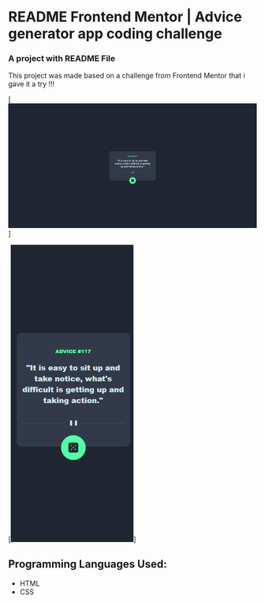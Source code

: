 # README Frontend Mentor | Advice generator app coding challenge
### A project with README File

This project was made based on a challenge from Frontend Mentor that i gave it a try !!!

[<img src="./design/advice-generator-desktop.png" alt="Screenshot Desktop">]

[<img src="./design/advice-generator-mobile.png" alt="Screenshot Mobile">]


## Programming Languages Used:
- HTML
- CSS
